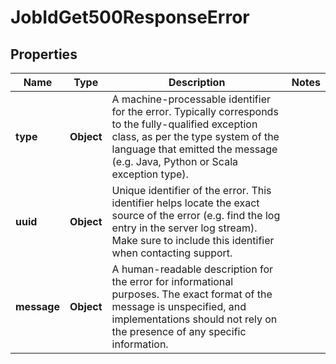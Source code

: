 

# JobIdGet500ResponseError


## Properties

| Name | Type | Description | Notes |
|------------ | ------------- | ------------- | -------------|
|**type** | **Object** | A machine-processable identifier for the error. Typically corresponds to the fully-qualified exception class, as per the type system of the language that emitted the message (e.g. Java, Python or Scala exception type). |  |
|**uuid** | **Object** | Unique identifier of the error. This identifier helps locate the exact source of the error (e.g. find the log entry in the server log stream). Make sure to include this identifier when contacting support. |  |
|**message** | **Object** | A human-readable description for the error for informational purposes. The exact format of the message is unspecified, and implementations should not rely on the presence of any specific information. |  |



